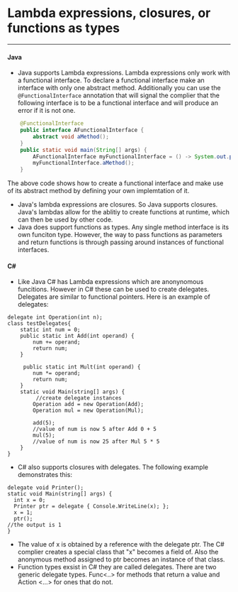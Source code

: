 # Lambda expressions, closures, or functions as types
***
#### Java
* Java supports Lambda expressions. Lambda expressions only work with a functional interface. To declare a functional interface make an interface with only one abstract method. Additionally you can use the `@FunctionalInterface` annotation that will signal the complier that the following interface is to be a functional interface and will produce an error if it is not one.  
```Java
    @FunctionalInterface
    public interface AFunctionalInterface {
        abstract void aMethod();
    }
    public static void main(String[] args) {
        AFunctionalInterface myFunctionalInterface = () -> System.out.println("hello functional world");
        myFunctionalInterface.aMethod();
    }
```
The above code shows how to create a functional interface and make use of its abstract method by defining your own implemtation of it. 
* Java's lambda expressions are closures. So Java supports closures.  Java's lambdas allow for the ablitiy to create functions at runtime, which can then be used by other code.
* Java does support functions as types. Any single method interface is its own funciton type. However, the way to pass functions as parameters and return functions is through passing around instances of functional interfaces.
#### C#
*   Like Java C# has Lambda expressions which are anonynomous funcitions. However in C# these can be used to create delegates. Delegates are similar to functional pointers. Here is an example of delegates:
```CSharp
delegate int Operation(int n);
class testDelegates{
    static int num = 0;
    public static int Add(int operand) {
        num += operand;
        return num;
    }

     public static int Mult(int operand) {
        num *= operand;
        return num;
    }
    static void Main(string[] args) {
         //create delegate instances
        Operation add = new Operation(Add);
        Operation mul = new Operation(Mul);
        
        add(5);
        //value of num is now 5 after Add 0 + 5 
        mul(5);
        //value of num is now 25 after Mul 5 * 5
    }
}
```
* C# also supports closures with delegates. The following example demonstrates this:
```CSharp
delegate void Printer();
static void Main(string[] args) {
  int x = 0;
  Printer ptr = delegate { Console.WriteLine(x); };
  x = 1;
  ptr();
//the output is 1
}
```
* The value of x is obtained by a reference with the delegate ptr. 
The C# complier creates a special class that "x" becomes a field of. Also the anonymous method assigned to ptr becomes an instance of that class. 
* Function types exsist in C# they are called delegates. There are two generic delegate types. Func<..> for methods that return a value and Action <...> for ones that do not.